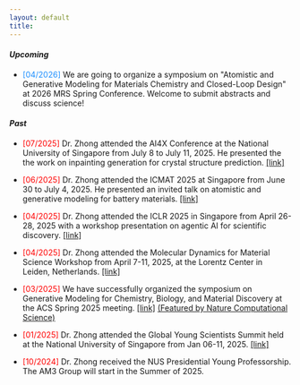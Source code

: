 ```yaml
---
layout: default
title: 
---
```



#### *Upcoming*

* <span style="color: DodgerBlue">[04/2026]</span> We are going to organize a symposium on "Atomistic and Generative Modeling for Materials Chemistry and Closed-Loop Design" at 2026 MRS Spring Conference. Welcome to submit abstracts and discuss science!


#### *Past*

* <span style="color: Red">[07/2025]</span> Dr. Zhong attended the AI4X Conference at the National University of Singapore from July 8 to July 11, 2025. He presented the the work on inpainting generation for crystal structure prediction. [[link]](https://ai4x.cc/) 

* <span style="color: Red">[06/2025]</span> Dr. Zhong attended the ICMAT 2025 at Singapore from June 30 to July 4, 2025. He presented an invited talk on atomistic and generative modeling for battery materials. [[link]](https://icmat2025.mrs.org.sg/symposia-m/)

* <span style="color: Red">[04/2025]</span> Dr. Zhong attended the ICLR 2025 in Singapore from April 26-28, 2025 with a workshop presentation on agentic AI for scientific discovery. [[link]](https://iclragenticai.github.io/index.html#home)


* <span style="color: Red">[04/2025]</span> Dr. Zhong attended the Molecular Dynamics for Material Science Workshop from April 7-11, 2025, at the Lorentz Center in Leiden, Netherlands. [[link]](https://www.lorentzcenter.nl/index.php?pntType=ConPagina&id=2060&conPaginaProgrammaDagId=660&pntHandler=DownloadAction)

* <span style="color: Red">[03/2025]</span> We have successfully organized the symposium on Generative Modeling for Chemistry, Biology, and Material Discovery at the ACS Spring 2025 meeting. [[link]](https://acs.digitellinc.com/p/s/generative-modeling-for-chemistry-biology-and-material-discovery-626126) [(Featured by Nature Computational Science)](https://www.nature.com/articles/s43588-025-00802-z)

* <span style="color: Red">[01/2025]</span> Dr. Zhong attended the Global Young Scientists Summit held at the National University of Singapore from Jan 06-11, 2025. [[link]](https://gyss.nrf.gov.sg/)

* <span style="color: Red">[10/2024]</span> Dr. Zhong received the NUS Presidential Young Professorship. The AM3 Group will start in the Summer of 2025.